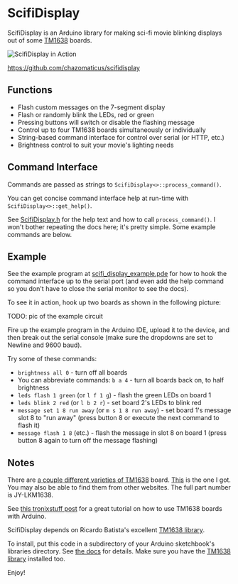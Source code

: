 ScifiDisplay
============

ScifiDisplay is an Arduino library for making sci-fi movie blinking displays
out of some [TM1638][TM1638] boards.

![ScifiDisplay in Action](https://raw.github.com/chazomaticus/scifidisplay/master/scifi-display.gif)

<https://github.com/chazomaticus/scifidisplay>

Functions
---------

* Flash custom messages on the 7-segment display
* Flash or randomly blink the LEDs, red or green
* Pressing buttons will switch or disable the flashing message
* Control up to four TM1638 boards simultaneously or individually
* String-based command interface for control over serial (or HTTP, etc.)
* Brightness control to suit your movie's lighting needs

Command Interface
-----------------

Commands are passed as strings to `ScifiDisplay<>::process_command()`.

You can get concise command interface help at run-time with
`ScifiDisplay<>::get_help()`.

See
[ScifiDisplay.h](https://raw.github.com/chazomaticus/scifidisplay/master/ScifiDisplay.h)
for the help text and how to call `process_command()`.  I won't bother
repeating the docs here; it's pretty simple.  Some example commands are below.

Example
-------

See the example program at
[scifi_display_example.pde](https://raw.github.com/chazomaticus/scifidisplay/master/examples/scifi_display_example/scifi_display_example.pde)
for how to hook the command interface up to the serial port (and even add the
help command so you don't have to close the serial monitor to see the docs).

To see it in action, hook up two boards as shown in the following picture:

TODO: pic of the example circuit

Fire up the example program in the Arduino IDE, upload it to the device, and
then break out the serial console (make sure the dropdowns are set to Newline
and 9600 baud).

Try some of these commands:
* `brightness all 0` - turn off all boards
* You can abbreviate commands: `b a 4` - turn all boards back on, to half
  brightness
* `leds flash 1 green` (or `l f 1 g`) - flash the green LEDs on board 1
* `leds blink 2 red` (or `l b 2 r`) - set board 2's LEDs to blink red
* `message set 1 8 run away` (or `m s 1 8 run away`) - set board 1's message
  slot 8 to "run away" (press button 8 or execute the next command to flash it)
* `message flash 1 8` (etc.) - flash the message in slot 8 on board 1 (press
  button 8 again to turn off the message flashing)

Notes
-----

There are [a couple different varieties of TM1638](http://dx.com/s/TM1638)
board.  [This][TM1638] is the one I got.  You may also be able to find them
from other websites.  The full part number is JY-LKM1638.

See [this tronixstuff
post](https://tronixstuff.wordpress.com/2012/03/11/arduino-and-tm1638-led-display-modules/)
for a great tutorial on how to use TM1638 boards with Arduino.

ScifiDisplay depends on Ricardo Batista's excellent [TM1638
library][TM1638 library].

To install, put this code in a subdirectory of your Arduino sketchbook's
libraries directory.  See [the docs](http://arduino.cc/en/Guide/Libraries) for
details.  Make sure you have the [TM1638 library][TM1638 library] installed
too.


Enjoy!


[TM1638]: http://dx.com/p/81873
[TM1638 library]: http://code.google.com/p/tm1638-library/

